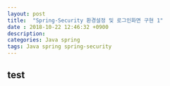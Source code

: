 ```yaml
---
layout: post
title:  "Spring-Security 환경설정 및 로그인화면 구현 1"
date : 2018-10-22 12:46:32 +0900
description: 
categories: Java spring
tags: Java spring spring-security
---
```


## test
